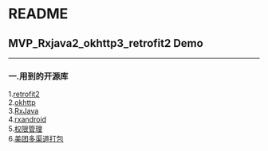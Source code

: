 # README
## MVP_Rxjava2_okhttp3_retrofit2 Demo
 
***
### 一.用到的开源库
1.[retrofit2](https://github.com/square/retrofit)<br>
2.[okhttp](https://github.com/square/okhttp)<br>
3.[RxJava](https://github.com/ReactiveX/RxJava)<br>
4.[rxandroid](https://github.com/ReactiveX/RxAndroid)<br>
5.[权限管理](https://github.com/yanzhenjie/AndPermission)<br>
6.[美团多渠道打包](https://github.com/Meituan-Dianping/walle)<br>
